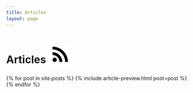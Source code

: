 ```yaml
---
title: Articles
layout: page
---
```

<h1>
	Articles
	<a
		href="{{ '/feed.xml' | absolute_url }}"
		target="_blank"
		style="vertical-align: sub;"
	>
		<img class="svg"
			src="/assets/icon-rss.svg"
			alt="RSS Feed"
		/>
	</a>
</h1>

<div>
	{% for post in site.posts %}
		{% include article-preview.html post=post %}
	{% endfor %}
</div>

